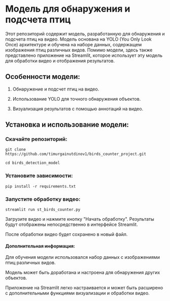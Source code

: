 # Модель для обнаружения и подсчета птиц

Этот репозиторий содержит модель, разработанную для обнаружения и подсчета птиц на видео. 
Модель основана на YOLO (You Only Look Once) архитектуре и обучена на наборе данных, 
содержащем изображения птиц различных видов. Помимо модели, здесь также представлено приложение на Streamlit, которое использует эту модель для обработки видео и отображения результатов.

## Особенности модели:

1. Обнаружение и подсчет птиц на видео.

2. Использование YOLO для точного обнаружения объектов.

3. Визуализация результатов с помощью аннотаций на видео.

## Установка и использование модели:

### Скачайте репозиторий:

`git clone https://github.com/timurgainutdinov1/birds_counter_project.git`

`cd birds_detection_model`

###  Установите зависимости:


`pip install -r requirements.txt`


### Запустите обработку видео:

`streamlit run st_birds_counter.py`

Загрузите видео и нажмите кнопку "Начать обработку". Результаты будут отображены непосредственно в интерфейсе Streamlit.

После обработки видео будет сохранено в новый файл.


#### Дополнительная информация:

Для обучения модели использовался набор данных с изображениями птиц различных видов.

Модель может быть доработана и настроена для обнаружения других объектов.

Приложение на Streamlit легко настраивается и может быть расширено с дополнительными функциями визуализации и обработки видео.
